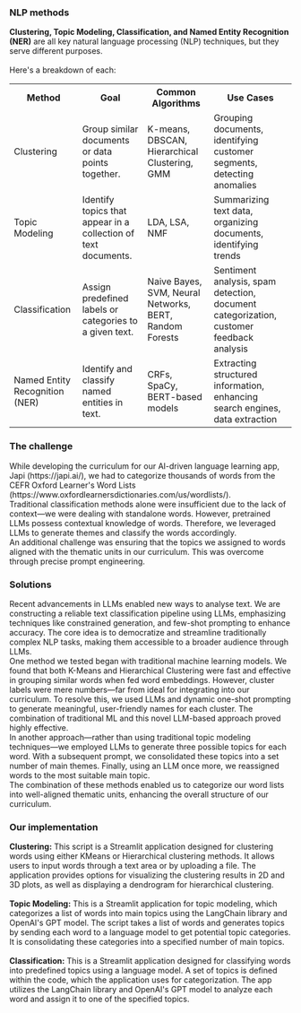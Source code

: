 <h3>NLP methods</h3>
    <strong>Clustering, Topic Modeling, Classification, and Named Entity Recognition (NER)</strong> are all key natural language processing (NLP) techniques, but they serve different purposes.<br><br>Here's a breakdown of each:
<table>
    <tr>
        <th>Method</th>
        <th>Goal</th>
        <th>Common Algorithms</th>
        <th>Use Cases</th>
    </tr>
    <tr>
        <td>Clustering</td>
        <td>Group similar documents or data points together.</td>
        <td>K-means, DBSCAN, Hierarchical Clustering, GMM</td>
        <td>Grouping documents, identifying customer segments, detecting anomalies</td>
    </tr>
    <tr>
        <td>Topic Modeling</td>
        <td>Identify topics that appear in a collection of text documents.</td>
        <td>LDA, LSA, NMF</td>
        <td>Summarizing text data, organizing documents, identifying trends</td>
    </tr>
    <tr>
        <td>Classification</td>
        <td>Assign predefined labels or categories to a given text.</td>
        <td>Naive Bayes, SVM, Neural Networks, BERT, Random Forests</td>
        <td>Sentiment analysis, spam detection, document categorization, customer feedback analysis</td>
    </tr>
    <tr>
        <td>Named Entity Recognition (NER)</td>
        <td>Identify and classify named entities in text.</td>
        <td>CRFs, SpaCy, BERT-based models</td>
        <td>Extracting structured information, enhancing search engines, data extraction</td>
    </tr>
</table>

<h3>The challenge</h3>
While developing the curriculum for our AI-driven language learning app, Japi (https://japi.ai/), we had to categorize thousands of words from the CEFR Oxford Learner's Word Lists (https://www.oxfordlearnersdictionaries.com/us/wordlists/).
<br>Traditional classification methods alone were insufficient due to the lack of context—we were dealing with standalone words. However, pretrained LLMs possess contextual knowledge of words. Therefore, we leveraged LLMs to generate themes and classify the words accordingly.
<br>An additional challenge was ensuring that the topics we assigned to words aligned with the thematic units in our curriculum. This was overcome through precise prompt engineering.

<h3>Solutions</h3>
Recent advancements in LLMs enabled new ways to analyse text. We are constructing a reliable text classification pipeline using LLMs, emphasizing techniques like constrained generation, and few-shot prompting to enhance accuracy. The core idea is to democratize and streamline traditionally complex NLP tasks, making them accessible to a broader audience through LLMs.
<br>One method we tested began with traditional machine learning models. We found that both K-Means and Hierarchical Clustering were fast and effective in grouping similar words when fed word embeddings. However, cluster labels were mere numbers—far from ideal for integrating into our curriculum. To resolve this, we used LLMs and dynamic one-shot prompting to generate meaningful, user-friendly names for each cluster. The combination of traditional ML and this novel LLM-based approach proved highly effective.
<br>In another approach—rather than using traditional topic modeling techniques—we employed LLMs to generate three possible topics for each word. With a subsequent prompt, we consolidated these topics into a set number of main themes. Finally, using an LLM once more, we reassigned words to the most suitable main topic.
<br>The combination of these methods enabled us to categorize our word lists into well-aligned thematic units, enhancing the overall structure of our curriculum.
<h3>Our implementation</h3>
<strong>Clustering:</strong> This script is a Streamlit application designed for clustering words using either KMeans or Hierarchical clustering methods. It allows users to input words through a text area or by uploading a file. The application provides options for visualizing the clustering results in 2D and 3D plots, as well as displaying a dendrogram for hierarchical clustering.
<br><br><strong>Topic Modeling:</strong> This is a Streamlit application for topic modeling, which categorizes a list of words into main topics using the LangChain library and OpenAI's GPT model. The script takes a list of words and generates topics by sending each word to a language model to get potential topic categories. It is consolidating these categories into a specified number of main topics.
<br><br><strong>Classification:</strong> This is a Streamlit application designed for classifying words into predefined topics using a language model. A set of topics is defined within the code, which the application uses for categorization. The app utilizes the LangChain library and OpenAI's GPT model to analyze each word and assign it to one of the specified topics.